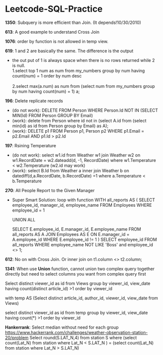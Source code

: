 # Leetcode-SQL-Practice

**1350**: Subquery is more efficient than Join. (It depends!10/30/2010)

**613**: A good example to understand Cross Join

**1076**: order by function is not allowed in temp view.

**619**: 1 and 2 are basically the same. The difference is the output 
- the out put of 1 is always space when there is no rows returned while 2 is null. 
<br>1.select  top 1 num as num from my_numbers group by num having count(num) = 1 order by num desc </br>
<br>2.select max(a.num) as num from (select num from my_numbers group by num having count(num) = 1) a; </br>

**196**: Delete replicate records
- (do not work): DELETE FROM Person WHERE Person.Id NOT IN (SELECT MIN(Id) FROM Person GROUP BY Email) </br>
- (work): delete from Person where id not in (select A.id from (select min(id) as id from Person group by Email) as A); </br>
- (work): DELETE p1 FROM Person p1, Person p2 WHERE p1.Email = p2.Email AND p1.Id > p2.Id </br>


**197**: Rsining Temperature
- (do not work): select w1.id from Weather w1 join Weather w2 on w1.RecordDate = w2.dateadd(d, -1, RecordDate) where w1.Temperature < w2.Temperature (w2.id may work)
- (work): select B.Id from Weather a inner join Weather b on datediff(d,a.RecordDate, b.RecordDate) =1 where a.Temperature < b.Temperature


**270**: All People Report to the Given Manager
- Super Smart Solution: loop with function
WITH all_reports AS
(
    SELECT employee_id, manager_id, employee_name
    FROM Employees
    WHERE employee_id = 1
    
    UNION ALL
    
    SELECT E.employee_id, E.manager_id, E.employee_name
    FROM all_reports AS A
    JOIN Employees AS E
    ON E.manager_id = A.employee_id
    WHERE E.employee_id != 1
)
SELECT employee_id FROM all_reports
WHERE employee_name NOT LIKE 'Boss'
and  employee_id <> 1;

**612**: No on with Cross Join. Or inner join on t1.column <> t2.column;

**1341**: When use **Union** function, cannot union two complex query together directly but need to select columns you want from complex query first

Select distinct viewer_id as id from Views 
group by viewer_id, view_date
having count(distinct article_id) >1
order by viewer_id


with temp AS (Select distinct article_id, author_id, viewer_id, view_date from Views)

select distinct viewer_id as id from temp
group by viewer_id, view_date
having count(*) >1
order by viewer_id

**Hankerrank**: Select median without need for each group 
https://www.hackerrank.com/challenges/weather-observation-station-20/problem
Select round(S.LAT_N,4)  from station S where (select count(Lat_N) from station where Lat_N < S.LAT_N ) = (select count(Lat_N) from station where Lat_N > S.LAT_N)

